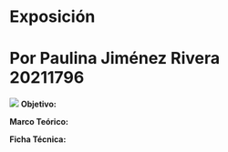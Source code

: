 # Exposición
# Por Paulina Jiménez Rivera 20211796

![](https://http2.mlstatic.com/D_NQ_NP_2X_628022-MLM46181455332_052021-F.webp.png)
**Objetivo:**

**Marco Teórico:**

**Ficha Técnica:**
